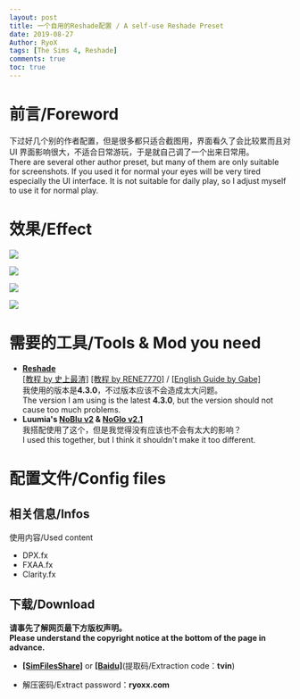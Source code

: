 ```yaml
---
layout: post
title: 一个自用的Reshade配置 / A self-use Reshade Preset
date: 2019-08-27
Author: RyoX
tags: [The Sims 4, Reshade]
comments: true
toc: true
---
```


# 前言/Foreword

下过好几个别的作者配置，但是很多都只适合截图用，界面看久了会比较累而且对 UI 界面影响很大，不适合日常游玩，于是就自己调了一个出来日常用。  
There are several other author preset, but many of them are only suitable for screenshots. If you used it for normal your eyes will be very tired especially the UI interface. It is not suitable for daily play, so I adjust myself to use it for normal play.

# 效果/Effect

![](https://raw.githubusercontent.com/ryoxxyz/MyPage/master/images/2019-08-27/reshade_environment_0.png)

<!--break-->

![](https://raw.githubusercontent.com/ryoxxyz/MyPage/master/images/2019-08-27/reshade_environment_1.png)

![](https://raw.githubusercontent.com/ryoxxyz/MyPage/master/images/2019-08-27/reshade_human_effect_0.png)

![](https://raw.githubusercontent.com/ryoxxyz/MyPage/master/images/2019-08-27/reshade_human_effect_1.png)

# 需要的工具/Tools & Mod you need

- **[Reshade](https://reshade.me/ 'Reshade')**  
  [[教程 by 史上最渣]](https://www.sglynp.com/forum.php?mod=viewthread&tid=22944&highlight=%BB%AD%D6%CA) [[教程 by RENE7770]](https://www.sglynp.com/forum.php?mod=viewthread&tid=22893&highlight=%BB%AD%D6%CA) / [[English Guide by Gabe]](https://gvbe-sb.tumblr.com/post/156049821342/its-very-simple-that-i-can-guarantee-they-have)  
  我使用的版本是**4.3.0**，不过版本应该不会造成太大问题。  
  The version I am using is the latest **4.3.0**, but the version should not cause too much problems.
  <br/>
- **Luumia's [NoBlu v2](https://luumiasims.com/post/176043227929/its-been-well-over-a-year-since-noblu-v1-came-out) & [NoGlo v2.1](https://luumiasims.com/post/167217001494/i-released-the-noglo-mod-about-a-year-and-a-half)**  
  我搭配使用了这个，但是我觉得没有应该也不会有太大的影响？  
  I used this together, but I think it shouldn't make it too different.

# 配置文件/Config files

## 相关信息/Infos

使用内容/Used content

- DPX.fx
- FXAA.fx
- Clarity.fx

## 下载/Download

**请事先了解网页最下方版权声明。**  
**Please understand the copyright notice at the bottom of the page in advance.**

- **[[SimFilesShare]](http://www.simfileshare.net/download/1202509/)** or **[[Baidu]](https://pan.baidu.com/s/1TPz_6OMcLxry3WzzGtyq6w)**(提取码/Extraction code：**tvin**)

- 解压密码/Extract password：**ryoxx.com**

